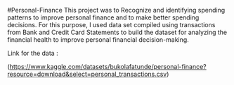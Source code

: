 #Personal-Finance
This project was to Recognize and identifying spending patterns to improve personal finance and to make better spending decisions. For this purpose, I used data set compiled using transactions from Bank and Credit Card Statements to build the dataset for analyzing the financial health to improve personal financial decision-making.

Link for the data :

(https://www.kaggle.com/datasets/bukolafatunde/personal-finance?resource=download&select=personal_transactions.csv)

